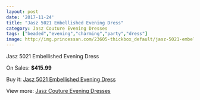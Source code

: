 ```yaml
---
layout: post
date: '2017-11-24'
title: "Jasz 5021 Embellished Evening Dress"
category: Jasz Couture Evening Dresses
tags: ["beaded","evening","charming","party","dress"]
image: http://img.princessan.com/23605-thickbox_default/jasz-5021-embellished-evening-dress.jpg
---
```

Jasz 5021 Embellished Evening Dress

On Sales: **$415.99**
<a href="https://www.princessan.com/en/10710-jasz-5021-embellished-evening-dress.html"><amp-img layout="responsive" width="600" height="600" src="//img.princessan.com/23605-thickbox_default/jasz-5021-embellished-evening-dress.jpg" alt="Jasz 5021 Embellished Evening Dress 0" /></a>

Buy it: [Jasz 5021 Embellished Evening Dress](https://www.princessan.com/en/10710-jasz-5021-embellished-evening-dress.html "Jasz 5021 Embellished Evening Dress")

View more: [Jasz Couture Evening Dresses](https://www.princessan.com/en/82- "Jasz Couture Evening Dresses")